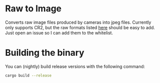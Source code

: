 # Raw to Image

Converts raw image files produced by cameras into jpeg files.
Currently only supports CR2, but the raw formats listed [here](https://crates.io/crates/rawloader/) should be easy to add.
Just open an issue so I can add them to the whitelist.

# Building the binary
You can (nightly) build release versions with the following command:
```sh
cargo build --release
```
